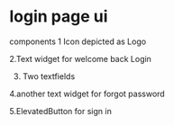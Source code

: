 # login page ui 

components
1 Icon depicted as Logo

2.Text widget for welcome back Login

3. Two textfields 

4.another text widget for forgot password

5.ElevatedButton for sign in